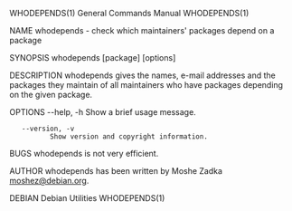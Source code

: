 WHODEPENDS(1)                                                 General Commands Manual                                                WHODEPENDS(1)

NAME
       whodepends - check which maintainers' packages depend on a package

SYNOPSIS
       whodepends [package] [options]

DESCRIPTION
       whodepends  gives  the  names,  e-mail addresses and the packages they maintain of all maintainers who have packages depending on the given
       package.

OPTIONS
       --help, -h
              Show a brief usage message.

       --version, -v
              Show version and copyright information.

BUGS
       whodepends is not very efficient.

AUTHOR
       whodepends has been written by Moshe Zadka <moshez@debian.org>.

DEBIAN                                                           Debian Utilities                                                    WHODEPENDS(1)
